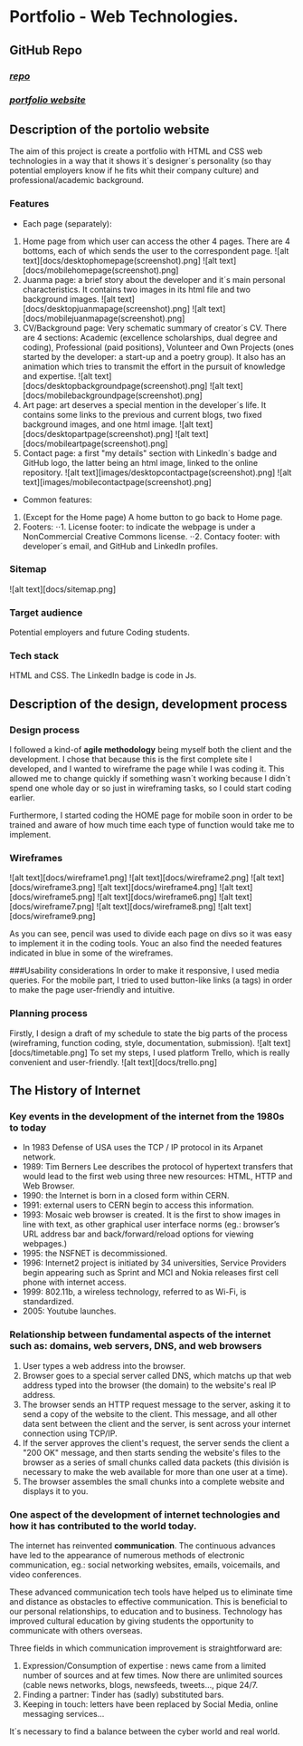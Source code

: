 # **Portfolio - Web Technologies.**

## GitHub Repo
  ### *[repo](https://github.com/Juanmasoa/juanmasoa.github.io)*
  ### *[portfolio website](https://juanmasoa.github.io)*

## Description of the portolio website
The aim of this project is create a portfolio with HTML and CSS web technologies in a way that it shows it´s designer´s personality (so thay potential employers know if he fits whit their company culture) and professional/academic background.

### Features
- Each page (separately):
1. Home page from which user can access the other 4 pages. There are 4 bottoms, each of which sends the user to the correspondent page.
![alt text][docs/desktophomepage(screenshot).png]
![alt text][docs/mobilehomepage(screenshot).png]
2. Juanma page: a brief story about the developer and it´s main personal characteristics. It contains two images in its html file and two background images.
![alt text][docs/desktopjuanmapage(screenshot).png]
![alt text][docs/mobilejuanmapage(screenshot).png]
3. CV/Background page: Very schematic summary of creator´s CV. There are 4 sections: Academic (excellence scholarships, dual degree and coding), Professional (paid positions), Volunteer and Own Projects (ones started by the developer: a start-up and a poetry group). It also has an animation which tries to transmit the effort in the pursuit of knowledge and expertise.
![alt text][docs/desktopbackgroundpage(screenshot).png]
![alt text][docs/mobilebackgroundpage(screenshot).png]
4. Art page: art deserves a special mention in the developer´s life. It contains some links to the previous and current blogs, two fixed background images, and one html image.
![alt text][docs/desktopartpage(screenshot).png]
![alt text][docs/mobileartpage(screenshot).png]
5. Contact page: a first "my details" section with LinkedIn´s badge and GitHub logo, the latter being an html image, linked to the online repository.
![alt text][images/desktopcontactpage(screenshot).png]
![alt text][images/mobilecontactpage(screenshot).png]

- Common features:
1. (Except for the Home page) A home button to go back to Home page.
2. Footers:
⋅⋅1. License footer: to indicate the webpage is under a NonCommercial Creative Commons license.
⋅⋅2. Contacy footer: with developer´s email, and GitHub and LinkedIn profiles.

### Sitemap
![alt text][docs/sitemap.png]

### Target audience
Potential employers and future Coding students. 

### Tech stack
HTML and CSS. The LinkedIn badge is code in Js. 

## Description of the design, development process
### Design process
I followed a kind-of **agile methodology** being myself both the client and the development. I chose that because this is the first complete site I developed, and I wanted to wireframe the page while I was coding it. This allowed me to change quickly if something wasn´t working because I didn´t spend one whole day or so just in wireframing tasks, so I could start coding earlier.

Furthermore, I started coding the HOME page for mobile soon in order to be trained and aware of how much time each type of function would take me to implement.

### Wireframes
![alt text][docs/wireframe1.png]
![alt text][docs/wireframe2.png]
![alt text][docs/wireframe3.png]
![alt text][docs/wireframe4.png]
![alt text][docs/wireframe5.png]
![alt text][docs/wireframe6.png]
![alt text][docs/wireframe7.png]
![alt text][docs/wireframe8.png]
![alt text][docs/wireframe9.png]

As you can see, pencil was used to divide each page on divs so it was easy to implement it in the coding tools. Youc an also find the needed features indicated in blue in some of the wireframes.

###Usability considerations
In order to make it responsive, I used media queries. For the mobile part, I tried to used button-like links (a tags) in order to make the page user-friendly and intuitive.

### Planning process
Firstly, I design a draft of my schedule to state the big parts of the process (wireframing, function coding, style, documentation, submission).
![alt text][docs/timetable.png]
To set my steps, I used platform Trello, which is really convenient and user-friendly.
![alt text][docs/trello.png]

## The History of Internet
### Key events in the development of the internet from the 1980s to today
-	In 1983 Defense of USA uses the TCP / IP protocol in its Arpanet network.
-	1989: Tim Berners Lee describes the protocol of hypertext transfers that would lead to the first web using three new resources: HTML, HTTP and Web Browser. 
-	1990: the Internet is born in a closed form within CERN.
-	1991: external users to CERN begin to access this information.
-	1993: Mosaic web browser is created. It is the first to show images in line with text, as other graphical user interface norms (eg.: browser’s URL address bar and back/forward/reload options for viewing webpages.)
-	1995: the NSFNET is decommissioned.
-	1996: Internet2 project is initiated by 34 universities, Service Providers begin appearing such as Sprint and MCI and Nokia releases first cell phone with internet access.
-	1999: 802.11b, a wireless technology, referred to as Wi-Fi, is standardized.
-	2005: Youtube launches.


### Relationship between fundamental aspects of the internet such as: domains, web servers, DNS, and web browsers
1.	User types a web address into the browser.
2.	Browser goes to a special server called DNS, which matchs up that web address typed into the browser (the domain) to the website's real IP address.
3.	The browser sends an HTTP request message to the server, asking it to send a copy of the website to the client. This message, and all other data sent between the client and the server, is sent across your internet connection using TCP/IP.
4.	If the server approves the client's request, the server sends the client a "200 OK" message, and then starts sending the website's files to the browser as a series of small chunks called data packets (this división is necessary to make the web available for more than one user at a time).
5.	The browser assembles the small chunks into a complete website and displays it to you.


### One aspect of the development of internet technologies and how it has contributed to the world today.
The internet has reinvented **communication**. The continuous advances have led to the appearance of numerous methods of electronic communication, eg.: social networking websites, emails, voicemails, and video conferences. 

These advanced communication tech tools have helped us to eliminate time and distance as obstacles to effective communication. This is beneficial to our personal relationships, to education and to business. Technology has improved cultural education by giving students the opportunity to communicate with others overseas.

Three fields in which communication improvement is straightforward are:
1. Expression/Consumption of expertise : news came from a limited number of sources and at few times. Now there are unlimited sources (cable news networks, blogs, newsfeeds, tweets…, pique 24/7.
2. Finding a partner: Tinder has (sadly) substituted bars.
3. Keeping in touch: letters have been replaced by Social Media, online messaging services…

It´s necessary to find a balance between the cyber world and real world.

